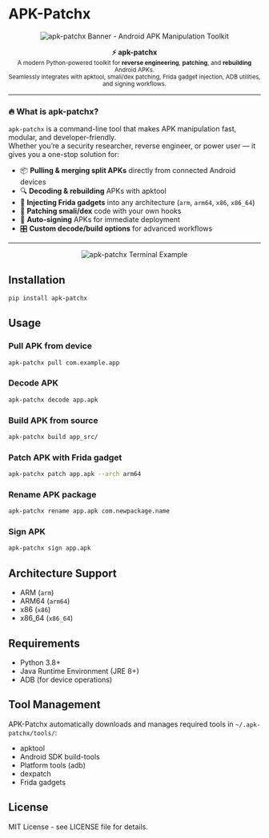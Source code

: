 # APK-Patchx
<p align="center">
  <img src="https://placehold.co/1000x280/0d1117/39ff14?font=Fira%20Code&text=apk-patchx%20%E2%80%A2%20APK%20Manipulation%20Toolkit" alt="apk-patchx Banner - Android APK Manipulation Toolkit">
</p>

<p align="center">
  <b>⚡ apk-patchx</b><br>
  <sub>
    A modern Python-powered toolkit for <b>reverse engineering</b>, <b>patching</b>, and <b>rebuilding</b> Android APKs.<br>
    Seamlessly integrates with apktool, smali/dex patching, Frida gadget injection, ADB utilities, and signing workflows.
  </sub>
</p>

---

### 🔥 What is apk-patchx?
`apk-patchx` is a command-line tool that makes APK manipulation fast, modular, and developer-friendly.  
Whether you’re a security researcher, reverse engineer, or power user — it gives you a one-stop solution for:  

- 📦 **Pulling & merging split APKs** directly from connected Android devices  
- 🔍 **Decoding & rebuilding** APKs with apktool  
- 🧩 **Injecting Frida gadgets** into any architecture (`arm`, `arm64`, `x86`, `x86_64`)  
- 📝 **Patching smali/dex** code with your own hooks  
- 🔑 **Auto-signing** APKs for immediate deployment  
- 🎛️ **Custom decode/build options** for advanced workflows  

---

<p align="center">
  <img src="https://placehold.co/950x250/000000/39ff14?font=JetBrains%20Mono&text=%24%20apk-patchx%20patch%20app.apk%20--arch%20arm64%20--frida-version%2016.1.2" alt="apk-patchx Terminal Example">
</p>

## Installation

```bash
pip install apk-patchx
```

## Usage

### Pull APK from device
```bash
apk-patchx pull com.example.app
```

### Decode APK
```bash
apk-patchx decode app.apk
```

### Build APK from source
```bash
apk-patchx build app_src/
```

### Patch APK with Frida gadget
```bash
apk-patchx patch app.apk --arch arm64
```

### Rename APK package
```bash
apk-patchx rename app.apk com.newpackage.name
```

### Sign APK
```bash
apk-patchx sign app.apk
```

## Architecture Support

- ARM (`arm`)
- ARM64 (`arm64`) 
- x86 (`x86`)
- x86_64 (`x86_64`)

## Requirements

- Python 3.8+
- Java Runtime Environment (JRE 8+)
- ADB (for device operations)

## Tool Management

APK-Patchx automatically downloads and manages required tools in `~/.apk-patchx/tools/`:

- apktool
- Android SDK build-tools
- Platform tools (adb)
- dexpatch
- Frida gadgets

## License

MIT License - see LICENSE file for details.
